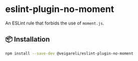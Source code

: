 # eslint-plugin-no-moment

An ESLint rule that forbids the use of `moment.js`.

## 📦 Installation
```sh
npm install --save-dev @veigareli/eslint-plugin-no-moment